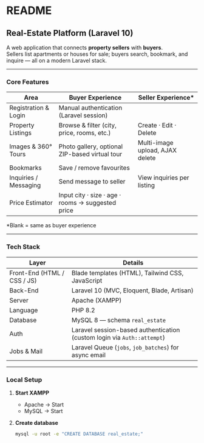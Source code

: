 # README

## Real-Estate Platform (Laravel 10)

A web application that connects **property sellers** with **buyers**.\
Sellers list apartments or houses for sale; buyers search, bookmark, and inquire — all on a modern Laravel stack.

***

### Core Features

| Area                  | Buyer Experience                                  | Seller Experience\*             |
| --------------------- | ------------------------------------------------- | ------------------------------- |
| Registration & Login  | Manual authentication (Laravel session)           |                                 |
| Property Listings     | Browse & filter (city, price, rooms, etc.)        | Create · Edit · Delete          |
| Images & 360° Tours   | Photo gallery, optional ZIP-based virtual tour    | Multi-image upload, AJAX delete |
| Bookmarks             | Save / remove favourites                          |                                 |
| Inquiries / Messaging | Send message to seller                            | View inquiries per listing      |
| Price Estimator       | Input city · size · age · rooms → suggested price |                                 |

\*Blank = same as buyer experience

***

### Tech Stack

| Layer                       | Details                                                                 |
| --------------------------- | ----------------------------------------------------------------------- |
| Front-End (HTML / CSS / JS) | Blade templates (HTML), Tailwind CSS, JavaScript                        |
| Back-End                    | Laravel 10 (MVC, Eloquent, Blade, Artisan)                              |
| Server                      | Apache (XAMPP)                                                          |
| Language                    | PHP 8.2                                                                 |
| Database                    | MySQL 8 — schema `real_estate`                                          |
| Auth                        | Laravel session-based authentication (custom login via `Auth::attempt`) |
| Jobs & Mail                 | Laravel Queue (`jobs`, `job_batches`) for async email                   |

***

### Local Setup

1. **Start XAMPP**
   * Apache → Start
   * MySQL → Start
2.  **Create database**

    ```bash
    mysql -u root -e "CREATE DATABASE real_estate;"
    ```
